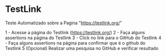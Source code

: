 # TestLink
Teste Automatizado sobre a Pagina "https://testlink.org/"

1 - Acesse a página do Testlink (https://testlink.org/)
2 - Faça alguns assertions na página do Testlink
3 - Click no link para o GitHub do Testlink
4 - Faça alguns assertions na página para confirmar que é o github do Testlink
5 (Opcional) Realizar uma pesquisa no GitHub e verificar resultado
